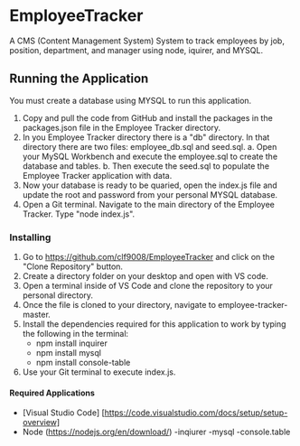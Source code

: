 # EmployeeTracker
A CMS (Content Management System) System to track employees by job, position, department, and manager using node, iquirer, and MYSQL. 

## Running the Application 
You must create a database using MYSQL to run this application. 

1. Copy and pull the code from GitHub and install the packages in the packages.json file in the Employee Tracker directory.
2. In you Employee Tracker directory there is a "db" directory. In that directory there are two files: employee_db.sql and seed.sql. 
    a. Open your MySQL Workbench and execute the employee.sql to create the database and tables.
    b. Then execute the seed.sql to populate the Employee Tracker application with data. 
3. Now your database is ready to be quaried, open the index.js file and update the root and password from your personal MYSQL database. 
4. Open a Git terminal. Navigate to the main directory of the Employee Tracker. Type "node index.js".

### Installing
1. Go to https://github.com/clf9008/EmployeeTracker and click on the "Clone Repository" button. 
2. Create a directory folder on your desktop and open with VS code.
3. Open a terminal inside of VS Code and clone the repository to your personal directory.
4. Once the file is cloned to your directory, navigate to employee-tracker-master.
5. Install the dependencies required for this application to work by typing the following in the terminal:
   * npm install inquirer
   * npm install mysql
   * npm install console-table
6. Use your Git terminal to execute index.js. 

#### Required Applications
- [Visual Studio Code] [https://code.visualstudio.com/docs/setup/setup-overview]
- Node (https://nodejs.org/en/download/)
  -inqiurer
  -mysql
  -console.table

